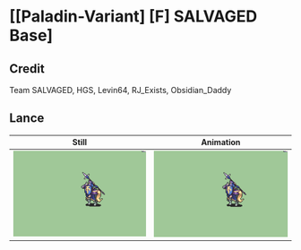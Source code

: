 # [\[Paladin-Variant\] \[F\] SALVAGED Base]

## Credit

Team SALVAGED, HGS, Levin64, RJ_Exists, Obsidian_Daddy
	
## Lance

| Still | Animation |
| :---: | :-------: |
| ![Lance still](./Lance_000.png) | ![Lance animation](./Lance.gif) |
